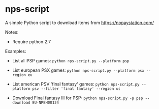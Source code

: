 # nps-script
A simple Python script to download items from https://nopaystation.com/

Notes:
- Require python 2.7

Examples:

- List all PSP games:
`python nps-script.py --platform psp`

- List european PSX games:
`python nps-script.py --platform psx --region eu`

- List american PSV 'final fantasy' games:
`python nps-script.py --platform psv --filter 'final fantasy' --region us`

- Download Final fantasy III for PSP:
`python nps-script.py -p psp --download EU-NPEH00134`
